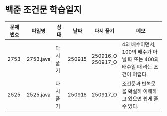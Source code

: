 # 백준 조건문 학습일지

| 문제 번호 | 파일명    | 상태        | 날짜 | 다시 풀기 | 메모                          |
|-----------|-----------|------------|------|----|----------------------------|
| 2753      | 2753.java | 다시 풀기   |250915|  250916_O<br> 250917_O|4의 배수이면서, 100의 배수가 아닐 때 또는 400의 배수일 때 라는 조건이 어렵다.|
| 2525      | 2525.java | 다시 풀기  |250916|250917_O            |조건문과 반복문을 확실히 이해하고 있으면 쉽게 풀 수 있다.          |
